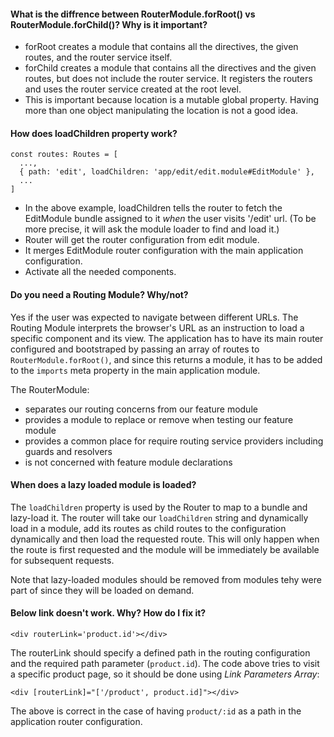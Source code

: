 #### What is the diffrence between RouterModule.forRoot() vs RouterModule.forChild()? Why is it important?

* forRoot creates a module that contains all the directives, the given routes, and the router service itself. 
* forChild creates a module that contains all the directives and the given routes, but does not include the router service. 
It registers the routers and uses the router service created at the root level. 
* This is important because location is a mutable global property. Having more than one object manipulating the location is not a good idea.

#### How does loadChildren property work?

```
const routes: Routes = [
  ...,
  { path: 'edit', loadChildren: 'app/edit/edit.module#EditModule' },
  ...
]
```
* In the above example, loadChildren tells the router to fetch the EditModule bundle assigned to it *when* the user visits '/edit' url. (To be more precise, it will ask the module loader to find and load it.)
* Router will get the router configuration from edit module.
* It merges EditModule router configuration with the main application configuration.
* Activate all the needed components.

#### Do you need a Routing Module? Why/not?
Yes if the user was expected to navigate between different URLs. The Routing Module interprets the browser's URL as an instruction to load a specific component and its view. The application has to have its main router configured and bootstraped by passing an array of routes to `RouterModule.forRoot()`, and since this returns a module, it has to be added to the `imports` meta property in the main application module. 

The RouterModule:

- separates our routing concerns from our feature module
- provides a module to replace or remove when testing our feature module
- provides a common place for require routing service providers including guards and resolvers
- is not concerned with feature module declarations

#### When does a lazy loaded module is loaded?

The `loadChildren` property is used by the Router to map to a bundle and lazy-load it. The router will take our `loadChildren` string and dynamically load in a module, add its routes as child routes to the configuration dynamically and then load the requested route. This will only happen when the route is first requested and the module will be immediately be available for subsequent requests.

Note that lazy-loaded modules should be removed from modules tehy were part of since they will be loaded on demand.


#### Below link doesn't work. Why? How do I fix it?
```
<div routerLink='product.id'></div>
```
The routerLink should specify a defined path in the routing configuration and the required path parameter (`product.id`). The code above tries to visit a specific product page, so it should be done using *Link Parameters Array*:

```
<div [routerLink]="['/product', product.id]"></div>
```

The above is correct in the case of having `product/:id` as a path in the application router configuration.

